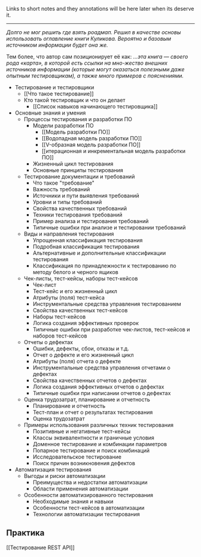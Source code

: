 Links to short notes and they annotations will be here later when its deserve it.
***

*Долго не мог решить где взять роадмап. Решил в качестве основы использовать оглавление книги Куликова. Вероятно и базовым источником информации будет она же.*

Тем более, что автор сам позиционирует её как: *...эта книга — своего рода «карта», в которой есть ссылки на мно-жество внешних источников информации (которые могут оказаться полезными даже опытным тестировщикам), а также много примеров с пояснениями.*

- Тестирование и тестировщики
	- [[Что такое тестирование]]
	- Кто такой тестировщик и что он делает
		- [[Список навыков начинающего тестировщика]]
- Основные знания и умения
	- Процессы тестирования и разработки ПО
		- Модели разработки ПО
			- [[Модель разработки ПО]]
			- [[Водопадная модель разработки ПО]]
			- [[V-образная модель разработки ПО]]
			- [[итерационная и инкрементальная модель разработки ПО]]
		- Жизненный цикл тестирования
		- Основные принципы тестирования
	- Тестирование документации и требований
		- Что такое "требование"
		- Важность требований
		- Источники и пути выявления требований
		- Уровни и типы требований
		- Свойства качественных требований
		- Техники тестирования требований
		- Пример анализа и тестирования требований
		- Типичные ошибки при анализе и тестировании требований
	- Виды и направления тестирования
		- Упрощенная классификация тестирования
		- Подробная классификация тестирования
		- Альтернативные и дополнительные классификации тестирования
		- Классификация по принадлежности к тестированию  по методу белого и черного ящиков
	- Чек-листы, тест-кейсы, наборы тест-кейсов
		- Чек-лист
		- Тест-кейс и его жизненный цикл
		- Атрибуты (поля) тест-кейса
		- Инструментальные средства управления тестированием
		- Свойства качественных тест-кейсов
		- Наборы тест-кейсов
		- Логика создания эффективных проверок
		- Типичные ошибки при разработке чек-листов, тест-кейсов и наборов тест-кейсов
	- Отчеты о дефектах
		- Ошибки, дефекты, сбои, отказы и т.д.
		- Отчет о дефекте и его жизненный цикл
		- Атрибуты (поля) отчета о дефекте
		- Инструментальные средства управления отчетами о дефектах
		- Свойства качественных отчетов о дефектах
		- Логика создания эффективных отчетов о дефектах
		- Типичные ошибки при написании отчетов о дефектах
	- Оценка трудозатрат, планирование и отчетность
		- Планирование и отчетность
		- Тест-план и отчет о результатах тестирования
		- Оценка трудозатрат
	- Примеры использования различных техник тестирования
		- Позитивные и негативные тест-кейсы
		- Классы эквивалентности и граничные условия
		- Доменное тестирование и комбинации параметров
		- Попарное тестирование и поиск комбинаций
		- Исследовательское тестирование
		- Поиск причин возникновения дефектов
- Автоматизация тестирования
	- Выгоды и риски автоматизации
		- Преимущества и недостатки автоматизации
		- Области применения автоматизации
	- Особенности автоматизированного тестирования
		- Необходимые знания и навыки
		- Особенности тест-кейсов в автоматизации
		- Технологии автоматизации тестирования

## Практика

[[Тестирование REST API]]


